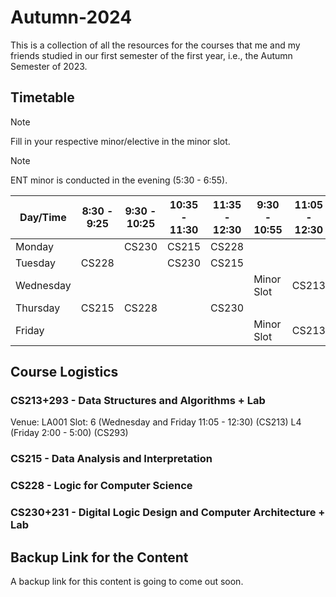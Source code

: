 # Autumn-2024

This is a collection of all the resources for the courses that me and my friends studied in our first semester of the first year, i.e., the Autumn Semester of 2023.

## Timetable

> [!NOTE]  
> Fill in your respective minor/elective in the minor slot.

> [!NOTE]  
> ENT minor is conducted in the evening (5:30 - 6:55).

| Day/Time  | 8:30 - 9:25 | 9:30 - 10:25  | 10:35 - 11:30 | 11:35 - 12:30  | 9:30 - 10:55 | 11:05 - 12:30  | 2:00 - 5:00 | 2:00 - 3:25  | 3:30 - 4:55 |
| ------------- | ------------- | ------------- | ------------- | ------------- | ------------- | ------------- | ------------- | ------------- | ------------- |
| Monday |   | CS230 | CS215 | CS228 |   |   |   |   | EC101 |
| Tuesday | CS228 |   | CS230 | CS215 |   |   | CS231 |   |   |
| Wednesday |   |   |   |   | Minor Slot | CS213 |   |   |   |
| Thursday | CS215 | CS228 |   | CS230 |   |   |   |   | EC101 |
| Friday |   |   |   |   | Minor Slot | CS213 | CS293 |   |   |

## Course Logistics

### CS213+293 - Data Structures and Algorithms + Lab

Venue: LA001
Slot: 6 (Wednesday and Friday 11:05 - 12:30) (CS213)
      L4 (Friday 2:00 - 5:00) (CS293)

### CS215 - Data Analysis and Interpretation

### CS228 - Logic for Computer Science

### CS230+231 - Digital Logic Design and Computer Architecture + Lab

## Backup Link for the Content

A backup link for this content is going to come out soon.
